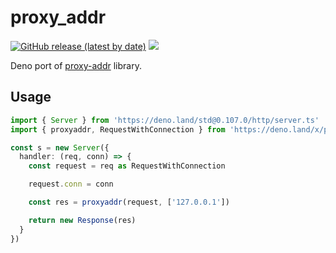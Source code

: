 # proxy_addr

[![GitHub release (latest by date)][releases]][releases-page] [![][docs-badge]][docs]

Deno port of [proxy-addr](https://github.com/jshttp/proxy-addr/blob/master/index.js) library.

## Usage

```ts
import { Server } from 'https://deno.land/std@0.107.0/http/server.ts'
import { proxyaddr, RequestWithConnection } from 'https://deno.land/x/proxy_addr/mod.ts'

const s = new Server({
  handler: (req, conn) => {
    const request = req as RequestWithConnection

    request.conn = conn

    const res = proxyaddr(request, ['127.0.0.1'])

    return new Response(res)
  }
})
```

[license]: https://github.com/deno-libs/proxy_addr/blob/master/LICENSE
[releases]: https://img.shields.io/github/v/release/deno-libs/proxy_addr?style=flat-square
[docs-badge]: https://img.shields.io/github/v/release/deno-libs/proxy_addr?color=yellow&label=docs&logo=deno&style=flat-square
[docs]: https://doc.deno.land/https/deno.land/x/proxy_addr/mod.ts
[releases-page]: https://github.com/deno-libs/proxy_addr/releases
